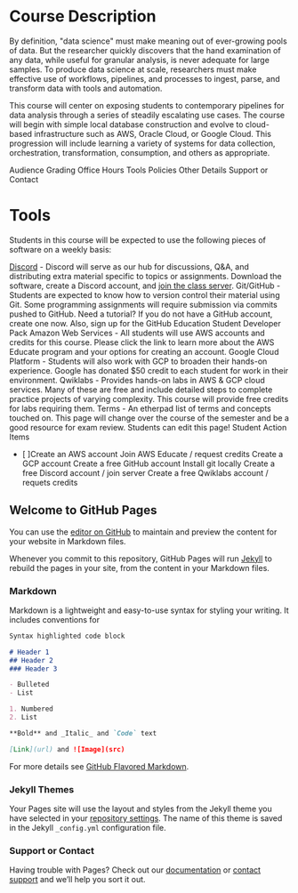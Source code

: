 
# Course Description #
By definition, "data science" must make meaning out of ever-growing pools of data. But the researcher quickly discovers that the hand examination of any data, while useful for granular analysis, is never adequate for large samples. To produce data science at scale, researchers must make effective use of workflows, pipelines, and processes to ingest, parse, and transform data with tools and automation.

This course will center on exposing students to contemporary pipelines for data analysis through a series of steadily escalating use cases. The course will begin with simple local database construction and evolve to cloud-based infrastructure such as AWS, Oracle Cloud, or  Google Cloud. This progression will include learning a variety of systems for data collection, orchestration, transformation, consumption, and others as appropriate.

Audience
Grading
Office Hours
Tools
Policies
Other Details
Support or Contact

# Tools #

Students in this course will be expected to use the following pieces of software on a weekly basis:


[Discord](https://discord.com/invite/Cr73MxMp) - Discord will serve as our hub for discussions, Q&A, and distributing extra material specific to topics or assignments. Download the software, create a Discord account, and [join the class server](https://discord.com/invite/Cr73MxMp).
Git/GitHub - Students are expected to know how to version control their material using Git. Some programming assignments will require submission via commits pushed to GitHub. Need a tutorial? If you do not have a GitHub account, create one now. Also, sign up for the GitHub Education Student Developer Pack
Amazon Web Services - All students will use AWS accounts and credits for this course. Please click the link to learn more about the AWS Educate program and your options for creating an account.
Google Cloud Platform - Students will also work with GCP to broaden their hands-on experience. Google has donated $50 credit to each student for work in their environment.
Qwiklabs - Provides hands-on labs in AWS & GCP cloud services. Many of these are free and include detailed steps to complete practice projects of varying complexity. This course will provide free credits for labs requiring them.
Terms - An etherpad list of terms and concepts touched on. This page will change over the course of the semester and be a good resource for exam review. Students can edit this page!
Student Action Items

- [ ]Create an AWS account 
 Join AWS Educate / request credits 
 Create a GCP account 
 Create a free GitHub account 
 Install git locally 
 Create a free Discord account / join server 
 Create a free Qwiklabs account / requets credits 
 

## Welcome to GitHub Pages

You can use the [editor on GitHub](https://github.com/jasonwnc/jasonwnc/edit/gh-pages/index.md) to maintain and preview the content for your website in Markdown files.

Whenever you commit to this repository, GitHub Pages will run [Jekyll](https://jekyllrb.com/) to rebuild the pages in your site, from the content in your Markdown files.

### Markdown

Markdown is a lightweight and easy-to-use syntax for styling your writing. It includes conventions for

```markdown
Syntax highlighted code block

# Header 1
## Header 2
### Header 3

- Bulleted
- List

1. Numbered
2. List

**Bold** and _Italic_ and `Code` text

[Link](url) and ![Image](src)
```

For more details see [GitHub Flavored Markdown](https://guides.github.com/features/mastering-markdown/).

### Jekyll Themes

Your Pages site will use the layout and styles from the Jekyll theme you have selected in your [repository settings](https://github.com/jasonwnc/jasonwnc/settings/pages). The name of this theme is saved in the Jekyll `_config.yml` configuration file.

### Support or Contact

Having trouble with Pages? Check out our [documentation](https://docs.github.com/categories/github-pages-basics/) or [contact support](https://support.github.com/contact) and we’ll help you sort it out.
